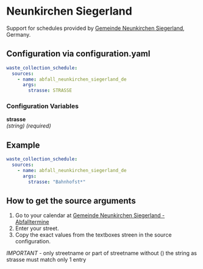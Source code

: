 # Neunkirchen Siegerland

Support for schedules provided by [Gemeinde Neunkirchen Siegerland](https://www.neunkirchen-siegerland.de/), Germany.

## Configuration via configuration.yaml

```yaml
waste_collection_schedule:
  sources:
    - name: abfall_neunkirchen_siegerland_de
      args:
        strasse: STRASSE
```

### Configuration Variables

**strasse**<br>
*(string) (required)*

## Example

```yaml
waste_collection_schedule:
  sources:
    - name: abfall_neunkirchen_siegerland_de
      args:
        strasse: "Bahnhofst*"

```

## How to get the source arguments

1. Go to your calendar at [Gemeinde Neunkirchen Siegerland - Abfalltermine](https://www.neunkirchen-siegerland.de/Rathaus-Politik/B%C3%BCrgerservice/Abfalltermine/)
2. Enter your street.
3. Copy the exact values from the  textboxes streen in the source configuration. 

*IMPORTANT* - only streetname or part of streetname without ()
the string as strasse must match only 1 entry
